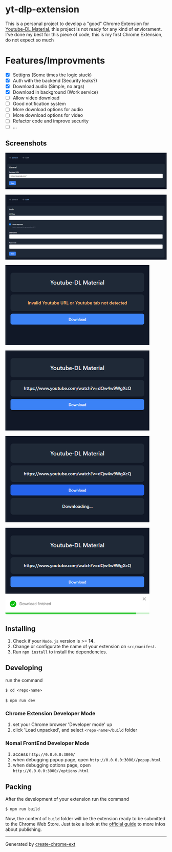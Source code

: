 # yt-dlp-extension

This is a personal project to develop a "good" Chrome Extension for [Youtube-DL Material](https://github.com/Tzahi12345/YoutubeDL-Material), this project is not ready for any kind of enviorament. I've done my best for this piece of code, this is my first Chrome Extension, do not expect so much

# Features/Improvments

- [X] Settigns (Some times the logic stuck)
- [X] Auth with the backend (Security leaks?)
- [X] Download audio (Simple, no args)
- [X] Download in background (Work service)
- [ ] Allow video download
- [ ] Good notification system
- [ ] More download options for audio
- [ ] More download options for video
- [ ] Refactor code and improve security
- [ ] ...

## Screenshots

![01](docs/images/options_general.png)

![02](docs/images/option_auth.png)

![03](docs/images/sample_01.png)

![04](docs/images/sample_02.png)

![05](docs/images/sample_03.png)

![06](docs/images/sample_04.png)

## Installing

1. Check if your `Node.js` version is >= **14**.
2. Change or configurate the name of your extension on `src/manifest`.
3. Run `npm install` to install the dependencies.

## Developing

run the command

```shell
$ cd <repo-name>

$ npm run dev
```

### Chrome Extension Developer Mode

1. set your Chrome browser 'Developer mode' up
2. click 'Load unpacked', and select `<repo-name>/build` folder

### Nomal FrontEnd Developer Mode

1. access `http://0.0.0.0:3000/`
2. when debugging popup page, open `http://0.0.0.0:3000//popup.html`
3. when debugging options page, open `http://0.0.0.0:3000//options.html`

## Packing

After the development of your extension run the command

```shell
$ npm run build
```

Now, the content of `build` folder will be the extension ready to be submitted to the Chrome Web Store. Just take a look at the [official guide](https://developer.chrome.com/webstore/publish) to more infos about publishing.

---

Generated by [create-chrome-ext](https://github.com/guocaoyi/create-chrome-ext)
